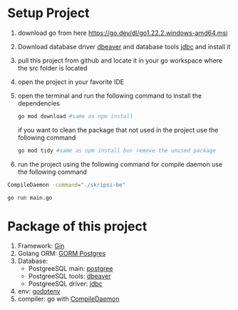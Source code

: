# Setup Project

1. download go from here <https://go.dev/dl/go1.22.2.windows-amd64.msi>
2. Download database driver [dbeaver](https://dbeaver.io/download/) and database tools [jdbc](https://jdbc.postgresql.org/download/) and install it
3. pull this project from github and locate it in your go workspace where the src folder is located
4. open the project in your favorite IDE
5. open the terminal and run the following command to install the dependencies
    ```bash
    go mod download #same as npm install
    ```
    if you want to clean the package that not used in the project use the following command

    ```bash
    go mod tidy #same as npm install bur remove the unused package
    ```


6. run the project using the following command
for compile daemon use the following command

```bash
CompileDaemon -command="./skripsi-be"
```

```bash
go run main.go 
```

# Package of this project

1. Framework: [Gin](https://gin-gonic.com/docs/quickstart/)
2. Golang ORM: [GORM Postgres](https://gorm.io/docs/connecting_to_the_database.html#PostgreSQL)
3. Database:
    - PostgreeSQL main: [postgree](https://www.postgresql.org/download/)
    - PostgreeSQL tools: [dbeaver](https://dbeaver.io/download/)
    - PostgreeSQL driver: [jdbc](https://jdbc.postgresql.org/download/)
4. env: [godotenv](https://github.com/joho/godotenv)
5. compiler: go with [CompileDaemon](https://github.com/githubnemo/CompileDaemon)
